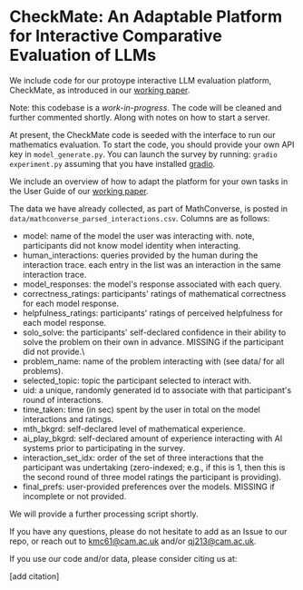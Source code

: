 # CheckMate: An Adaptable Platform for Interactive Comparative Evaluation of LLMs 

We include code for our protoype interactive LLM evaluation platform, CheckMate, as introduced in our [working paper](). 

Note: this codebase is a *work-in-progress*. The code will be cleaned and further commented shortly. Along with notes on how to start a server. 

At present, the CheckMate code is seeded with the interface to run our mathematics evaluation. To start the code, you should provide your own API key in ``model_generate.py``. You can launch the survey by running: ``gradio experiment.py`` assuming that you have installed [gradio](https://gradio.app/).

We include an overview of how to adapt the platform for your own tasks in the User Guide of our [working paper]().

The data we have already collected, as part of MathConverse, is posted in ``data/mathconverse_parsed_interactions.csv``. Columns are as follows: 
* model: name of the model the user was interacting with. note, participants did not know model identity when interacting.
* human_interactions: queries provided by the human during the interaction trace. each entry in the list was an interaction in the same interaction trace.
* model_responses: the model's response associated with each query. 
* correctness_ratings: participants' ratings of mathematical correctness for each model response.
* helpfulness_ratings: participants' ratings of perceived helpfulness for each model response.
* solo_solve: the participants' self-declared confidence in their ability to solve the problem on their own in advance. MISSING if the participant did not provide.\
* problem_name: name of the problem interacting with (see data/ for all problems). 
* selected_topic: topic the participant selected to interact with. 
* uid: a unique, randomly generated id to associate with that participant's round of interactions.
* time_taken: time (in sec) spent by the user in total on the model interactions and ratings.
* mth_bkgrd: self-declared level of mathematical experience.
* ai_play_bkgrd: self-declared amount of experience interacting with AI systems prior to participating in the survey.
* interaction_set_idx: order of the set of three interactions that the participant was undertaking (zero-indexed; e.g., if this is 1, then this is the second round of three model ratings the participant is providing). 
* final_prefs: user-provided preferences over the models. MISSING if incomplete or not provided. 

We will provide a further processing script shortly. 

If you have any questions, please do not hesitate to add as an Issue to our repo, or reach out to kmc61@cam.ac.uk and/or qj213@cam.ac.uk. 

If you use our code and/or data, please consider citing us at: 

[add citation]
